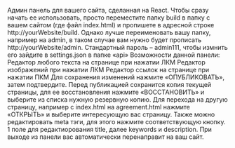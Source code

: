 Админ панель для вашего сайта, сделанная на React.
Чтобы сразу начать ее использовать, просто переместите папку build в папку с вашем сайтом (где файл index.html) и пропишете в адресной строке http://yourWebsite/build. Однако лучше переименовать вашу папку, например на admin, в таком случае вам нужно будет прописать http://yourWebsite/admin.
Стандартный пароль – admin111, чтобы измнить его зайдите в settings.json в папке «api»
Возможности данной панели:
Редактор любого текста на странице при нажатии ЛКМ
Редактор изображений при нажатии ЛКМ
Редактор ссылок на странице при нажатии ПКМ
Для сохранения изменений нажмите «ОПУБЛИКОВАТЬ», затем подтвердите. Перед публикацией сохранится копия текущей страницы, для ее восстановления нажмите «ВОССТАНОВИТЬ» и выберите из списка нужную резервную копию.
Для перехода на другую страницу, например с index.html на agreement.html нажмите «ОТКРЫТЬ» и выберите интересующую вас страницу.
Также можно редактировать meta тэги, для этого нажмите соответствующую кнопку. 1 поле для редактиорования title, далее keywords и description.
При выходе из панели вас автоматически перенаправит на ваш сайт.